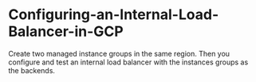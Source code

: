 # Configuring-an-Internal-Load-Balancer-in-GCP
Create two managed instance groups in the same region. Then you configure and test an internal load balancer with the instances groups as the backends.
